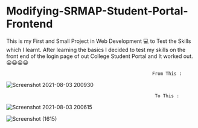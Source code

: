 # Modifying-SRMAP-Student-Portal-Frontend
This is my First and Small Project in Web Development 💻 to Test the Skills which I learnt. After learning the basics I decided to test my skills on the front end of the login page of out College Student Portal and It worked out. 😀😀😀😀

                                                          From This :
                                                                 
                                                                 
![Screenshot 2021-08-03 200930](https://user-images.githubusercontent.com/88375748/128034969-3ad4b6ce-bcc3-4820-907f-36b4474c4080.png)


                                                           To This :
                                                                 
                                                                 
![Screenshot 2021-08-03 200615](https://user-images.githubusercontent.com/88375748/128034609-730d5db6-f97e-4deb-8260-3fbb678a7822.png)


![Screenshot (1615)](https://user-images.githubusercontent.com/88375748/128034707-2f85e966-ca37-4d80-96e9-ac8eeb30fe2b.png)

